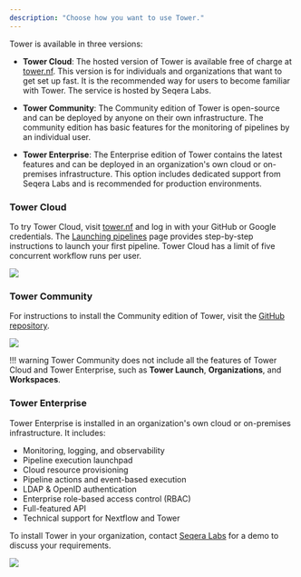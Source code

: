 ```yaml
---
description: "Choose how you want to use Tower."
---
```


Tower is available in three versions:

- **Tower Cloud**: The hosted version of Tower is available free of charge at [tower.nf](https://tower.nf). This version is for individuals and organizations that want to get set up fast. It is the recommended way for users to become familiar with Tower. The service is hosted by Seqera Labs.

- **Tower Community**: The Community edition of Tower is open-source and can be deployed by anyone on their own infrastructure. The community edition has basic features for the monitoring of pipelines by an individual user.

- **Tower Enterprise**: The Enterprise edition of Tower contains the latest features and can be deployed in an organization's own cloud or on-premises infrastructure. This option includes dedicated support from Seqera Labs and is recommended for production environments.

### Tower Cloud

To try Tower Cloud, visit [tower.nf](https://tower.nf/login) and log in with your GitHub or Google credentials. The [Launching pipelines](../launch/launch.md) page provides step-by-step instructions to launch your first pipeline. Tower Cloud has a limit of five concurrent workflow runs per user.

![](_images/starting_tower_nf.png)

### Tower Community

For instructions to install the Community edition of Tower, visit the [GitHub repository](https://github.com/seqeralabs/nf-tower).

![](_images/starting_tower_opensource.png)

<!-- prettier-ignore -->
!!! warning
    Tower Community does not include all the features of Tower Cloud and Tower Enterprise, such as **Tower Launch**, **Organizations**, and **Workspaces**.

### Tower Enterprise

Tower Enterprise is installed in an organization's own cloud or on-premises infrastructure. It includes:

- Monitoring, logging, and observability
- Pipeline execution launchpad
- Cloud resource provisioning
- Pipeline actions and event-based execution
- LDAP & OpenID authentication
- Enterprise role-based access control (RBAC)
- Full-featured API
- Technical support for Nextflow and Tower

To install Tower in your organization, contact [Seqera Labs](https://cloud.tower.nf/demo/) for a demo to discuss your requirements.

![](_images/starting_tower_enterprise.png)
